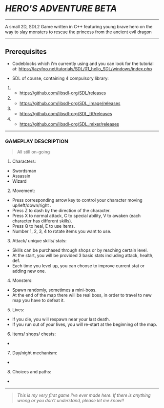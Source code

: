 # **_HERO'S ADVENTURE BETA_**
---
A small 2D, SDL2 Game written in C++ featuring young brave hero on the way to slay monsters to rescue the princess from the ancient evil dragon 

---
## **Prerequisites**
- Codeblocks which i'm currently using and you can look for the tutorial at: https://lazyfoo.net/tutorials/SDL/01_hello_SDL/windows/index.php

- SDL of course, containing 4 compulsory library: 
1. + https://github.com/libsdl-org/SDL/releases                                           
                                                  
2. + https://github.com/libsdl-org/SDL_image/releases
                                                  
3. + https://github.com/libsdl-org/SDL_ttf/releases
                                                 
4. + https://github.com/libsdl-org/SDL_mixer/releases   
--- 
### **GAMEPLAY DESCRIPTION** 
> All still on-going
1. Characters:
- Swordsman
- Assassin
- Wizard
2. Movement:
- Press corresponding arrow key to control your character moving up/left/down/right .
- Press Z to dash by the direction of the character.
- Press X to normal attack, C to special ability, V to awaken (each character has different skills).
- Press Q to heal, E to use items.
- Number 1, 2, 3, 4 to rotate items you want to use.
3. Attack/ unique skills/ stats:
- Skills can be purchased through shops or by reaching certain level.
- At the start, you will be provided 3 basic stats including attack, health, def.
- Each time you level up, you can choose to improve current stat or adding new one.
4. Monsters:
- Spawn randomly, sometimes a mini-boss.
- At the end of the map there will be real boss, in order to travel to new map you have to defeat it.
5. Lives:
- If you die, you will respawn near your last death.
- If you run out of your lives, you will re-start at the beginning of the map.
6. Items/ shops/ chests:
- 
7. Day/night mechanism:
-
8. Choices and paths:
- 





---
> _This is my very first game i've ever made here. If there is anything wrong or you don't understand, please let me know!!_


